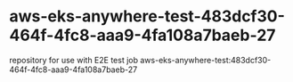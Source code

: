 # aws-eks-anywhere-test-483dcf30-464f-4fc8-aaa9-4fa108a7baeb-27
repository for use with E2E test job aws-eks-anywhere-test:483dcf30-464f-4fc8-aaa9-4fa108a7baeb-27
